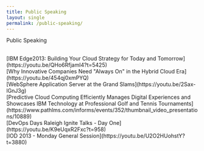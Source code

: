 ```yaml
---
title: Public Speaking
layout: single
permalink: /public-speaking/
---
```


Public Speaking

<br>
[IBM Edge2013: Building Your Cloud Strategy for Today and Tomorrow](https://youtu.be/QHo6RfjamI4?t=5425)
<br>
[Why Innovative Companies Need "Always On" in the Hybrid Cloud Era](https://youtu.be/454qj0xmPYQ)
<br>
[WebSphere Application Server at the Grand Slams](https://youtu.be/2Sax-lGnJ3g)
<br>
[Predictive Cloud Computing Efficiently Manages Digital Experiences and Showcases IBM Technology at Professional Golf and Tennis Tournaments](https://www.pathlms.com/informs/events/352/thumbnail_video_presentations/10889)
<br>
[DevOps Days Raleigh Ignite Talks - Day One](https://youtu.be/K9eUqxR2Fxc?t=958)
<br>
[IOD 2013 - Monday General Session](https://youtu.be/U2O2HUohstY?t=3880)
<br>
